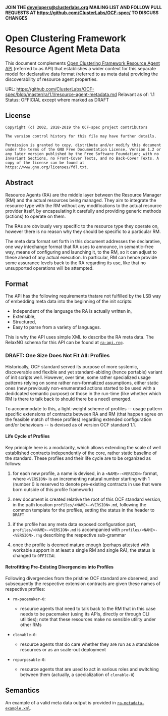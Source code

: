 **JOIN THE developers@clusterlabs.org MAILING LIST AND FOLLOW PULL REQUESTS
AT https://github.com/ClusterLabs/OCF-spec/ TO DISCUSS CHANGES**

# Open Clustering Framework Resource Agent Meta Data

This document complements [Open Clustering Framework Resource Agent API](
resource-agent-api.md) (referred to as API) that establishes a wider context
for this separate model for declarative data format (referred to as meta data)
providing the discoverability of resource agent properties.

URL: https://github.com/ClusterLabs/OCF-spec/blob/master/ra/1.1/resource-agent-metadata.md
Relavant as of: 1.1
Status: OFFICIAL except where marked as DRAFT


## License

    Copyright (c) 2002, 2018-2019 the OCF-spec project contributors

    The version control history for this file may have further details.

    Permission is granted to copy, distribute and/or modify this document
    under the terms of the GNU Free Documentation License, Version 1.2 or
    any later version published by the Free Software Foundation; with no
    Invariant Sections, no Front-Cover Texts, and no Back-Cover Texts. A
    copy of the license can be found at https://www.gnu.org/licenses/fdl.txt.


## Abstract

Resource Agents (RA) are the middle layer between the Resource Manager
(RM) and the actual resources being managed. They aim to integrate the
resource type with the RM without any modifications to the actual
resource provider itself, by encapsulating it carefully and providing
generic methods (actions) to operate on them.

The RAs are obviously very specific to the resource type they operate
on, however there is no reason why they should be specific to a
particular RM.

The meta data format set forth in this document addresses the declarative,
one way intechange format that RA uses to announce, in semantic-free way,
means of configuring and launching it, to the RM, so it can adjust to these
ahead of any actual execution.  In particular, RM can hence provide some
assurance levels back to the RA regarding its use, like that no unsupported
operations will be attempted.


## Format

The API has the following requirements thatare not fulfilled by the
LSB way of embedding meta data into the beginning of the init scripts:

- Independent of the language the RA is actually written in,
- Extensible,
- Structured,
- Easy to parse from a variety of languages.

This is why the API uses simple XML to describe the RA meta data.
The RelaxNG schema for this API can be found at [`ra-api.rng`](ra-api.rng).


### DRAFT: One Size Does Not Fit All: Profiles

Historically, OCF standard served its purpose of more systemic, discoverable
and flexible and yet standard-abiding (hence portable) variant of init scripts
well.  However, over time, some rather specialized usage patterns relying on
some rather non-formalized assumptions, either static ones (new previously
non-enumerated actions started to be used with a dedidcated semantic purpose)
or those in the run-time (like whether which RM is there to talk back to
should there be a need) emerged.

To accommodate to this, a light-weight scheme of profiles -- usage pattern
specific extensions of contracts between RA and RM (that happen agree on
the feasible match of these profiles) regarding extended configuration and/or
behaviours -- is devised as of version OCF standard 1.1.

#### Life Cycle of Profiles

Key principle here is a modularity, which allows extending the scale of well
established contracts independently of the core, rather static baseline of
the standard.  These profiles and their life cycle are to be organized as
follows:

1. for each new profile, a name is devised, in a `<NAME>-<VERSION>`
   format, where `<VERSION>` is an incrementing natural number starting with 1
   (number 0 is reserved to denote pre-existing contracts in use that
   were born outside of this profile framework)

2. new document is created relative the root of this OCF standard version,
   in the path location `profiles/<NAME>-<VERSION>.md`, following the common
   template for the profiles, setting the status in the header to `DRAFT`

3. if the profile has any meta data exposed configuration part,
   `profiles/<NAME>-<VERSION>.md` is accompanied with
   `profiles/<NAME>-<VERSION>.rng` describing the respective sub-grammar

4. once the profile is deemed mature enough (perhaps attested with workable
   support in at least a single RM and single RA), the status is changed
   to `OFFICIAL`

#### Retrofitting Pre-Existing Divergencies into Profiles

Following divergencies from the pristine OCF standard are observed, and
subsequently the respective extension contracts are given these names
of respective profiles:

* `rm-pacemaker-0`:
  - resource agents that need to talk back to the RM that in this case
    needs to be pacemaker (using its APIs, directly or through CLI utilities);
    note that these resources make no sensible utility under other RMs

* `clonable-0`:
   - resource agents that do care whether they are run as a standalone
     resources or as an scale-out deployment

* `repurposable-0`:
   - resource agents that are used to act in various roles and switching
     between them (actually, a specialization of `clonable-0`)


## Semantics

An example of a valid meta data output is provided in
[`ra-metadata-example.xml`](ra-metadata-example.xml).
